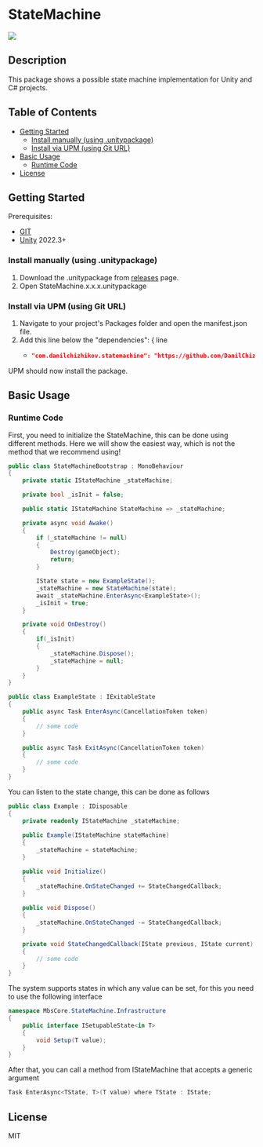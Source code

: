 # StateMachine
![](https://img.shields.io/badge/unity-2022.3+-000.svg)

## Description
This package shows a possible state machine implementation for Unity and C# projects.

## Table of Contents
- [Getting Started](#Getting-Started)
    - [Install manually (using .unitypackage)](#Install-manually-(using-.unitypackage))
    - [Install via UPM (using Git URL)](#Install-via-UPM-(using-Git-URL))
- [Basic Usage](#Basic-Usage)
    - [Runtime Code](#Runtime-Code)
- [License](#License)

## Getting Started
Prerequisites:
- [GIT](https://git-scm.com/downloads)
- [Unity](https://unity.com/releases/editor/archive) 2022.3+

### Install manually (using .unitypackage)
1. Download the .unitypackage from [releases](https://github.com/DanilChizhikov/StateMachine/releases/) page.
2. Open StateMachine.x.x.x.unitypackage

### Install via UPM (using Git URL)
1. Navigate to your project's Packages folder and open the manifest.json file.
2. Add this line below the "dependencies": { line
    - ```json title="Packages/manifest.json"
      "com.danilchizhikov.statemachine": "https://github.com/DanilChizhikov/statemachine.git?path=Assets/StateMachine#0.0.2",
      ```
UPM should now install the package.

## Basic Usage

### Runtime Code
First, you need to initialize the StateMachine, this can be done using different methods.
Here we will show the easiest way, which is not the method that we recommend using!
```csharp
public class StateMachineBootstrap : MonoBehaviour
{
    private static IStateMachine _stateMachine;

    private bool _isInit = false;

    public static IStateMachine StateMachine => _stateMachine;

    private async void Awake()
    {
        if (_stateMachine != null)
        {
            Destroy(gameObject);
            return;
        }

        IState state = new ExampleState();
        _stateMachine = new StateMachine(state);
        await _stateMachine.EnterAsync<ExampleState>();
        _isInit = true;
    }

    private void OnDestroy()
    {
        if(_isInit)
        {
            _stateMachine.Dispose();
            _stateMachine = null;
        }
    }
}
```

```csharp
public class ExampleState : IExitableState
{
    public async Task EnterAsync(CancellationToken token)
    {
        // some code
    }

    public async Task ExitAsync(CancellationToken token)
    {
        // some code
    }
}
```

You can listen to the state change, this can be done as follows
```csharp
public class Example : IDisposable
{
    private readonly IStateMachine _stateMachine;
    
    public Example(IStateMachine stateMachine)
    {
        _stateMachine = stateMachine;
    }

    public void Initialize()
    {
        _stateMachine.OnStateChanged += StateChangedCallback;
    }
    
    public void Dispose()
    {
        _stateMachine.OnStateChanged -= StateChangedCallback;
    }

    private void StateChangedCallback(IState previous, IState current)
    {
        // some code
    }
}
```

The system supports states in which any value can be set, for this you need to use the following interface
```csharp
namespace MbsCore.StateMachine.Infrastructure
{
    public interface ISetupableState<in T>
    {
        void Setup(T value);
    }
}
```

After that, you can call a method from IStateMachine that accepts a generic argument
```csharp
Task EnterAsync<TState, T>(T value) where TState : IState;
```

## License

MIT